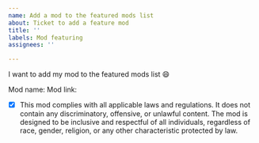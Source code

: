 ```yaml
---
name: Add a mod to the featured mods list
about: Ticket to add a feature mod
title: ''
labels: Mod featuring
assignees: ''

---
```


I want to add my mod to the featured mods list :smile:

Mod name: 
Mod link: 

- [x] This mod complies with all applicable laws and regulations. It does not contain any discriminatory, offensive, or unlawful content. The mod is designed to be inclusive and respectful of all individuals, regardless of race, gender, religion, or any other characteristic protected by law.
